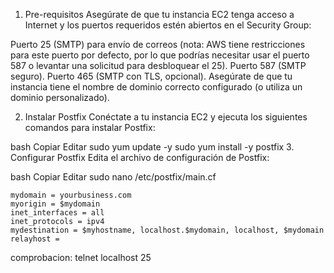 1. Pre-requisitos
Asegúrate de que tu instancia EC2 tenga acceso a Internet y los puertos requeridos estén abiertos en el Security Group:

Puerto 25 (SMTP) para envío de correos (nota: AWS tiene restricciones para este puerto por defecto, por lo que podrías necesitar usar el puerto 587 o levantar una solicitud para desbloquear el 25).
Puerto 587 (SMTP seguro).
Puerto 465 (SMTP con TLS, opcional).
Asegúrate de que tu instancia tiene el nombre de dominio correcto configurado (o utiliza un dominio personalizado).

2. Instalar Postfix
Conéctate a tu instancia EC2 y ejecuta los siguientes comandos para instalar Postfix:

bash
Copiar
Editar
sudo yum update -y
sudo yum install -y postfix
3. Configurar Postfix
Edita el archivo de configuración de Postfix:

bash
Copiar
Editar
sudo nano /etc/postfix/main.cf

~~~
mydomain = yourbusiness.com
myorigin = $mydomain
inet_interfaces = all
inet_protocols = ipv4
mydestination = $myhostname, localhost.$mydomain, localhost, $mydomain
relayhost =
~~~

comprobacion: telnet localhost 25